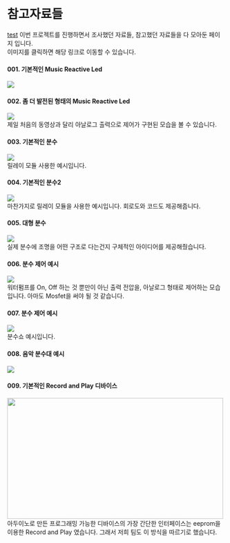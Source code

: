 <h1>참고자료들</h1>
<ur/>

<a href="https://github.com/Vincent-Joe/FountainProject_2019/blob/master/%EC%82%AC%EC%9A%A9%EC%9E%AC%EB%A3%8C%EB%93%A4.md">test</a>
이번 프로젝트를 진행하면서 조사했던 자료들, 참고했던 자료들을 다 모아둔 페이지 입니다.<br/>
이미지를 클릭하면 해당 링크로 이동할 수 있습니다.

<h4>001. 기본적인 Music Reactive Led</h4>
<a href="https://www.youtube.com/watch?v=pcpxCOo_8js">
  <img src="https://img.youtube.com/vi/pcpxCOo_8js/hqdefault.jpg" />
</a>
<br/>

<h4>002. 좀 더 발전된 형태의 Music Reactive Led</h4>
<a href ="https://www.youtube.com/watch?v=5WP2Tjt9o2U">
  <img src="https://img.youtube.com/vi/5WP2Tjt9o2U/hqdefault.jpg" />
</a><br/>
제일 처음의 동영상과 달리 아날로그 출력으로 제어가 구현된 모습을 볼 수 있습니다.
</br/>

<h4>003. 기본적인 분수</h4>
<a href="https://www.youtube.com/watch?v=EP2bWPwTVN4">
  <img src="https://img.youtube.com/vi/EP2bWPwTVN4/hqdefault.jpg" />
</a><br/>
릴레이 모듈 사용한 예시입니다.
<br/>

<h4>004. 기본적인 분수2</h4>
<a href="https://www.youtube.com/watch?v=f8tM--RBIJ8">
  <img src="https://img.youtube.com/vi/f8tM--RBIJ8/hqdefault.jpg" />
</a><br/>
마찬가지로 릴레이 모듈을 사용한 예시입니다. 회로도와 코드도 제공해줍니다.
<br/>

<h4>005. 대형 분수</h4>
<a href="https://www.youtube.com/watch?v=FeiwwyLWPMo">
  <img src="https://img.youtube.com/vi/FeiwwyLWPMo/hqdefault.jpg" />
</a><br/>
실제 분수에 조명을 어떤 구조로 다는건지 구체적인 아이디어를 제공해줬습니다.
<br/>

<h4>006. 분수 제어 예시</h4>
<a href="https://www.youtube.com/watch?v=MidndV__x-I">
  <img src="https://img.youtube.com/vi/MidndV__x-I/hqdefault.jpg" />
</a><br/>
워터펌프를 On, Off 하는 것 뿐만이 아닌 출력 전압을, 아날로그 형태로 제어하는 모습입니다. 아마도 Mosfet을 써야 될 것 같습니다. 
<br/>

<h4>007. 분수 제어 예시</h4>
<a href="https://www.youtube.com/watch?v=exPk8KZzVXw">
  <img src="https://img.youtube.com/vi/exPk8KZzVXw/hqdefault.jpg" />
</a><br/>
분수쇼 예시입니다.
<br/>

<h4>008. 음악 분수대 예시</h4>
<a href ="https://www.youtube.com/watch?v=WkMJ_-g5N7Q">
  <img src="https://img.youtube.com/vi/WkMJ_-g5N7Q/hqdefault.jpg" />
</a><br/>

<h4>009. 기본적인 Record and Play 디바이스</h4>
<a href ="https://create.arduino.cc/projecthub/millerman4487/simple-record-and-playback-0bffa1">
  <img src="https://hackster.imgix.net/uploads/attachments/691882/servorecord_slIWKaoaDD.gif?auto=compress&gifq=35&w=900&h=675&fit=min&fm=jpg" width="500" height="280" />
</a><br/>
아두이노로 만든 프로그래밍 가능한 디바이스의 가장 간단한 인터페이스는 eeprom을 이용한 Record and Play 였습니다. 그래서 저희 팀도 이 방식을 따르기로 했습니다. 
<br/>
